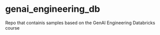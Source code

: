 # genai_engineering_db
Repo that containis samples based on the GenAI Engineering Databricks course
